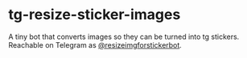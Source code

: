 # tg-resize-sticker-images
 A tiny bot that converts images so they can be turned into tg stickers. Reachable on Telegram as [@resizeimgforstickerbot](https://t.me/resizeimgforstickerbot).
